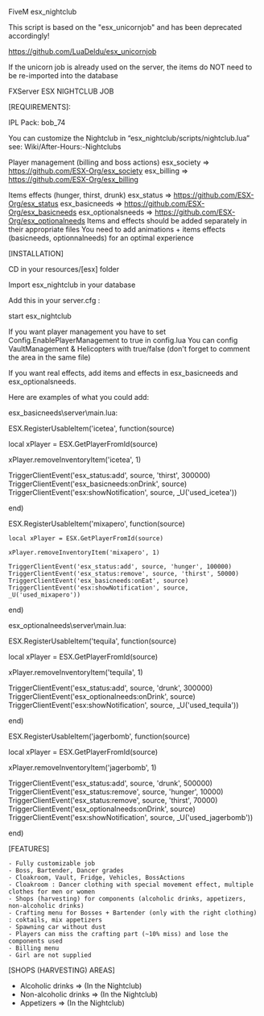 FiveM esx_nightclub

This script is based on the "esx_unicornjob" and has been deprecated accordingly!

https://github.com/LuaDeldu/esx_unicornjob

If the unicorn job is already used on the server, the items do NOT need to be re-imported into the database

FXServer ESX NIGHTCLUB JOB

[REQUIREMENTS]:

IPL Pack: bob_74

You can customize the Nightclub in “esx_nightclub/scripts/nightclub.lua” see: Wiki/After-Hours:-Nightclubs

Player management (billing and boss actions) esx_society => https://github.com/ESX-Org/esx_society esx_billing => https://github.com/ESX-Org/esx_billing

Items effects (hunger, thirst, drunk)
    esx_status => https://github.com/ESX-Org/esx_status
    esx_basicneeds => https://github.com/ESX-Org/esx_basicneeds
    esx_optionalsneeds => https://github.com/ESX-Org/esx_optionalneeds
    Items and effects should be added separately in their appropriate files
    You need to add animations + items effects (basicneeds, optionnalneeds) for an optimal experience

[INSTALLATION]

CD in your resources/[esx] folder

Import esx_nightclub in your database

Add this in your server.cfg :

start esx_nightclub

If you want player management you have to set Config.EnablePlayerManagement to true in config.lua You can config VaultManagement & Helicopters with true/false (don't forget to comment the area in the same file)

If you want real effects, add items and effects in esx_basicneeds and esx_optionalsneeds.

Here are examples of what you could add:

esx_basicneeds\server\main.lua:

ESX.RegisterUsableItem('icetea', function(source)

local xPlayer = ESX.GetPlayerFromId(source)

xPlayer.removeInventoryItem('icetea', 1)

TriggerClientEvent('esx_status:add', source, 'thirst', 300000)
TriggerClientEvent('esx_basicneeds:onDrink', source)
TriggerClientEvent('esx:showNotification', source, _U('used_icetea'))

end)

ESX.RegisterUsableItem('mixapero', function(source)

    local xPlayer = ESX.GetPlayerFromId(source)

    xPlayer.removeInventoryItem('mixapero', 1)

    TriggerClientEvent('esx_status:add', source, 'hunger', 100000)
    TriggerClientEvent('esx_status:remove', source, 'thirst', 50000)
    TriggerClientEvent('esx_basicneeds:onEat', source)
    TriggerClientEvent('esx:showNotification', source, _U('used_mixapero'))

end)

esx_optionalneeds\server\main.lua:

ESX.RegisterUsableItem('tequila', function(source)

local xPlayer = ESX.GetPlayerFromId(source)

xPlayer.removeInventoryItem('tequila', 1)

TriggerClientEvent('esx_status:add', source, 'drunk', 300000)
TriggerClientEvent('esx_optionalneeds:onDrink', source)
TriggerClientEvent('esx:showNotification', source, _U('used_tequila'))

end)

ESX.RegisterUsableItem('jagerbomb', function(source)

local xPlayer = ESX.GetPlayerFromId(source)

xPlayer.removeInventoryItem('jagerbomb', 1)

TriggerClientEvent('esx_status:add', source, 'drunk', 500000)
TriggerClientEvent('esx_status:remove', source, 'hunger', 10000)
TriggerClientEvent('esx_status:remove', source, 'thirst', 70000)
TriggerClientEvent('esx_optionalneeds:onDrink', source)
TriggerClientEvent('esx:showNotification', source, _U('used_jagerbomb'))

end)

[FEATURES]

    - Fully customizable job
    - Boss, Bartender, Dancer grades
    - Cloakroom, Vault, Fridge, Vehicles, BossActions
    - Cloakroom : Dancer clothing with special movement effect, multiple clothes for men or women
    - Shops (harvesting) for components (alcoholic drinks, appetizers, non-alcoholic drinks)
    - Crafting menu for Bosses + Bartender (only with the right clothing) : coktails, mix appetizers
    - Spawning car without dust
    - Players can miss the crafting part (~10% miss) and lose the components used
    - Billing menu
    - Girl are not supplied

[SHOPS (HARVESTING) AREAS]

- Alcoholic drinks => (In the Nightclub)
- Non-alcoholic drinks => (In the Nightclub)
- Appetizers => (In the Nightclub)
